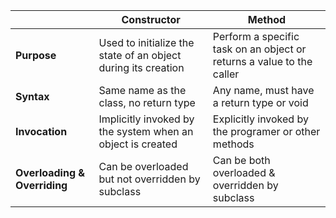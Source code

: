 
|       | Constructor                                                   | Method                                                                |
|-------|---------------------------------------------------------------|-----------------------------------------------------------------------|
| **Purpose** | Used to initialize the state of an object during its creation | Perform a specific task on an object or returns a value to the caller |
| **Syntax** | Same name as the class, no return type | Any name, must have a return type or void |
| **Invocation**| Implicitly invoked by the system when an object is created | Explicitly invoked by the programer or other methods |
|**Overloading & Overriding** | Can be overloaded but not overridden by subclass | Can be both overloaded & overridden by subclass |
